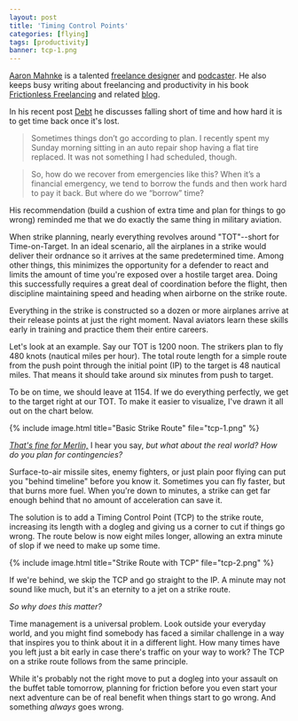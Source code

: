```yaml
---
layout: post
title: 'Timing Control Points'
categories: [flying]
tags: [productivity]
banner: tcp-1.png
---
```


[Aaron Mahnke](http://www.twitter.com/amahnke) is a talented [freelance designer](http://www.wetfrogstudios.com/) and [podcaster](http://www.70decibels.com/homework/). He also keeps busy writing about freelancing and productivity in his book [Frictionless Freelancing](http://getfrictionless.com/books/) and related [blog](http://getfrictionless.com). 

In his recent post [Debt](http://getfrictionless.com/debt/) he discusses falling short of time and how hard it is to get time back once it's lost.

> Sometimes things don’t go according to plan. I recently spent my Sunday morning sitting in an auto repair shop having a flat tire replaced. It was not something I had scheduled, though.

> So, how do we recover from emergencies like this? When it’s a financial emergency, we tend to borrow the funds and then work hard to pay it back. But where do we “borrow” time?

His recommendation (build a cushion of extra time and plan for things to go wrong) reminded me that we do exactly the same thing in military aviation.

When strike planning, nearly everything revolves around "TOT"--short for Time-on-Target. In an ideal scenario, all the airplanes in a strike would deliver their ordnance so it arrives at the same predetermined time. Among other things, this minimizes the opportunity for a defender to react and limits the amount of time you're exposed over a hostile target area. Doing this successfully requires a great deal of coordination before the flight, then discipline maintaining speed and heading when airborne on the strike route. 

Everything in the strike is constructed so a dozen or more airplanes arrive at their release points at just the right moment. Naval aviators learn these skills early in training and practice them their entire careers.

Let's look at an example. Say our TOT is 1200 noon. The strikers plan to fly 480 knots (nautical miles per hour). The total route length for a simple route from the push point through the initial point (IP) to the target is 48 nautical miles. That means it should take around six minutes from push to target. 

To be on time, we should leave at 1154. If we do everything perfectly, we get to the target right at our TOT. To make it easier to visualize, I've drawn it all out on the chart below.

{% include image.html title="Basic Strike Route" file="tcp-1.png" %}

[*That's fine for Merlin,*](http://shop.5by5.tv/products/tffm-t-shirt-2013) I hear you say, *but what about the real world? How do you plan for contingencies?*

Surface-to-air missile sites, enemy fighters, or just plain poor flying can put you "behind timeline" before you know it. Sometimes you can fly faster, but that burns more fuel. When you're down to minutes, a strike can get far enough behind that no amount of acceleration can save it.

The solution is to add a Timing Control Point (TCP) to the strike route, increasing its length with a dogleg and giving us a corner to cut if things go wrong. The route below is now eight miles longer, allowing an extra minute of slop if we need to make up some time.

{% include image.html title="Strike Route with TCP" file="tcp-2.png" %} 

If we're behind, we skip the TCP and go straight to the IP. A minute may not sound like much, but it's an eternity to a jet on a strike route.

*So why does this matter?*

Time management is a universal problem. Look outside your everyday world, and you might find somebody has faced a similar challenge in a way that inspires you to think about it in a different light. How many times have you left just a bit early in case there's traffic on your way to work? The TCP on a strike route follows from the same principle.

While it's probably not the right move to put a dogleg into your assault on the buffet table tomorrow, planning for friction before you even start your next adventure can be of real benefit when things start to go wrong. And something *always* goes wrong.